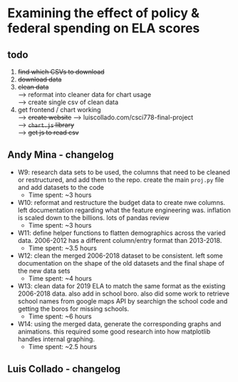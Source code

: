 # Examining the effect of policy & federal spending on ELA scores

## todo

1. ~~find which CSVs to download~~  
2. ~~download data~~  
3. ~~clean data~~  
--> reformat into cleaner data for chart usage  
--> create single csv of clean data  
4. get frontend / chart working    
--> ~~create website~~ --> luiscollado.com/csci778-final-project  
--> ~~`chart.js` library~~  
--> ~~get js to read csv~~  

## Andy Mina - changelog

- W9: research data sets to be used, the columns that need to be cleaned or restructured, and add them to the repo. create the main `proj.py` file and add datasets to the code
  - Time spent: ~3 hours
- W10: reformat and restructure the budget data to create nwe columns. left documentation regarding what the feature engineering was. inflation is scaled down to the billions. lots of pandas review
  - Time spent: ~3 hours
- W11: define helper functions to flatten demographics across the varied data. 2006-2012 has a different column/entry format than 2013-2018.
  - Time spent: ~3.5 hours
- W12: clean the merged 2006-2018 dataset to be consistent. left some documentation on the shape of the old datasets and the final shape of the new data sets
  - Time spent: ~4 hours
- W13: clean data for 2019 ELA to match the same format as the existing 2006-2018 data. also add in school boro. also did some work to retrieve school names from google maps API by searchign the school code and getting the boros for missing schools.
  - Time spent: ~6 hours
- W14: using the merged data, generate the corresponding graphs and animations. this required some good research into how matplotlib handles internal graphing.
  - Time spent: ~2.5 hours

## Luis Collado - changelog
